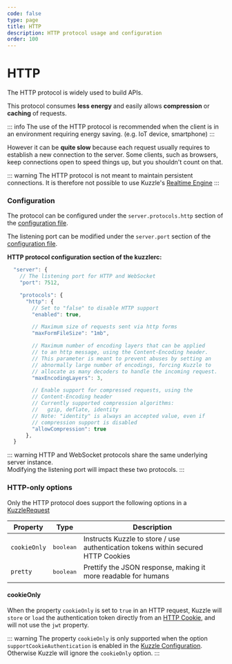 ```yaml
---
code: false
type: page
title: HTTP
description: HTTP protocol usage and configuration  
order: 100
---
```


# HTTP

The HTTP protocol is widely used to build APIs.  

This protocol consumes **less energy** and easily allows **compression** or **caching** of requests.  

::: info
The use of the HTTP protocol is recommended when the client is in an environment requiring energy saving. (e.g. IoT device, smartphone)
:::

However it can be **quite slow** because each request usually requires to establish a new connection to the server. Some clients, such as browsers, keep connections open to speed things up, but you shouldn't count on that.  

::: warning
The HTTP protocol is not meant to maintain persistent connections. It is therefore not possible to use Kuzzle's [Realtime Engine](/core/2/guides/main-concepts/realtime-engine) 
::: 

### Configuration

The protocol can be configured under the `server.protocols.http` section of the [configuration file](/core/2/guides/advanced/configuration).

The listening port can be modified under the `server.port` section of the [configuration file](/core/2/guides/advanced/configuration).

**HTTP protocol configuration section of the kuzzlerc:**

```js
  "server": {
    // The listening port for HTTP and WebSocket
    "port": 7512,

    "protocols": {
      "http": {
        // Set to "false" to disable HTTP support
        "enabled": true,

        // Maximum size of requests sent via http forms
        "maxFormFileSize": "1mb",

        // Maximum number of encoding layers that can be applied
        // to an http message, using the Content-Encoding header.
        // This parameter is meant to prevent abuses by setting an
        // abnormally large number of encodings, forcing Kuzzle to
        // allocate as many decoders to handle the incoming request.
        "maxEncodingLayers": 3,

        // Enable support for compressed requests, using the
        // Content-Encoding header
        // Currently supported compression algorithms:
        //   gzip, deflate, identity
        // Note: "identity" is always an accepted value, even if
        // compression support is disabled
        "allowCompression": true
      },
  }
```
::: warning
HTTP and WebSocket protocols share the same underlying server instance.  
Modifying the listening port will impact these two protocols.
:::

### HTTP-only options

Only the HTTP protocol does support the following options in a [KuzzleRequest](/core/2/api/payloads/request)

| Property     | Type               | Description                                                                           |
| ------------ | ------------------ | ------------------------------------------------------------------------------------- |
| `cookieOnly` | <pre>boolean</pre> | Instructs Kuzzle to store / use authentication tokens within secured HTTP Cookies     |
| `pretty`     | <pre>boolean</pre> | Prettify the JSON response, making it more readable for humans                        |

#### cookieOnly

When the property `cookieOnly` is set to `true` in an HTTP request,
Kuzzle will `store` or `load` the authentication token directly from an [HTTP Cookie](https://developer.mozilla.org/en-US/docs/Web/HTTP/Cookies),
and will not use the `jwt` property.

::: warning
The property `cookieOnly` is only supported when the option `supportCookieAuthentication` is enabled in the [Kuzzle Configuration](/core/2/guides/advanced/configuration).
Otherwise Kuzzle will ignore the `cookieOnly` option.
:::